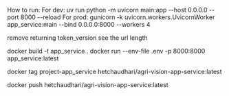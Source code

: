 How to run:
For dev:
uv run python -m uvicorn main:app --host 0.0.0.0 --port 8000 --reload
For prod:
gunicorn -k uvicorn.workers.UvicornWorker app_service:main --bind 0.0.0.0:8000 --workers 4

remove returning token_version 
see the url length



docker build -t app_service .
docker run --env-file .env -p 8000:8000 app_service:latest



docker tag project-app_service hetchaudhari/agri-vision-app-service:latest

docker push hetchaudhari/agri-vision-app-service:latest
